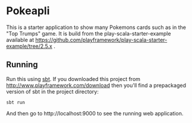 # Pokeapli

This is a starter application to show many Pokemons cards such as in the "Top
Trumps" game. It is build from the play-scala-starter-example available at
https://github.com/playframework/play-scala-starter-example/tree/2.5.x .

## Running

Run this using [sbt](http://www.scala-sbt.org/).  If you downloaded this project from http://www.playframework.com/download then you'll find a prepackaged version of sbt in the project directory:

```
sbt run
```

And then go to http://localhost:9000 to see the running web application.
